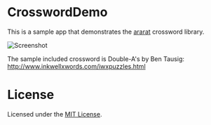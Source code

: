 CrosswordDemo
=============

This is a sample app that demonstrates the
[ararat](https://github.com/pokebyte/ararat) crossword library.

![Screenshot](http://i.imgur.com/1lg7zhN.png)

The sample included crossword is Double-A's by Ben Tausig:
http://www.inkwellxwords.com/iwxpuzzles.html

License
=======

Licensed under the [MIT License](LICENSE).
